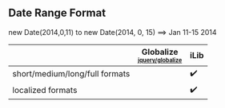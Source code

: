 ## Date Range Format

new Date(2014,0,11) to new Date(2014, 0, 15) ⟹ Jan 11-15 2014

| | Globalize<br><sub><sup>[jquery/globalize][]</sup></sub> | iLib |
| --- | --- | --- |
| short/medium/long/full formats | | :heavy_check_mark: |
| localized formats | | :heavy_check_mark: |

[jquery/globalize]: https://github.com/jquery/globalize/
